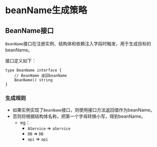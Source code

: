 # beanName生成策略

## **B**eanName接口

`BeanName`接口在注册实例、结构体和依赖注入字段时触发，用于生成目标的beanName。

接口定义如下：

```
type BeanName interface {
	// BeanName 返回beanName
	BeanName() string
}
```

### 生成规则

* 如果实例实现了`BeanName`接口，则使用接口方法返回值作为beanName。
* 否则将根据结构体名称，把第一个字母转换小写，得到beanName。
  * eg：
    * `AService` => `aService`
    * `DB` => `DB`
    * `api` => `api`
